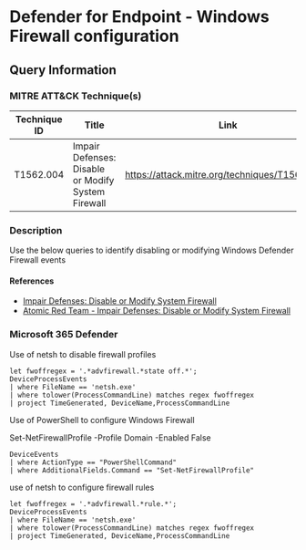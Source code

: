 # Defender for Endpoint -  Windows Firewall configuration

## Query Information

### MITRE ATT&CK Technique(s)

| Technique ID | Title    | Link    |
| ---  | --- | --- |
| T1562.004 | Impair Defenses: Disable or Modify System Firewall | https://attack.mitre.org/techniques/T1562/004/ |

### Description

Use the below queries to identify disabling or modifying Windows Defender Firewall events

#### References

- [Impair Defenses: Disable or Modify System Firewall](https://attack.mitre.org/techniques/T1562/004/)
- [Atomic Red Team - Impair Defenses: Disable or Modify System Firewall](https://atomicredteam.io/defense-evasion/T1562.004/)

### Microsoft 365 Defender

Use of netsh to disable firewall profiles

```kql
let fwoffregex = '.*advfirewall.*state off.*';
DeviceProcessEvents
| where FileName == 'netsh.exe'
| where tolower(ProcessCommandLine) matches regex fwoffregex
| project TimeGenerated, DeviceName,ProcessCommandLine
```

Use of PowerShell to configure Windows Firewall

Set-NetFirewallProfile -Profile Domain -Enabled False

```kql
DeviceEvents
| where ActionType == "PowerShellCommand"
| where AdditionalFields.Command == "Set-NetFirewallProfile"
```

use of netsh to configure firewall rules

```kql
let fwoffregex = '.*advfirewall.*rule.*';
DeviceProcessEvents
| where FileName == 'netsh.exe'
| where tolower(ProcessCommandLine) matches regex fwoffregex
| project TimeGenerated, DeviceName,ProcessCommandLine
```
